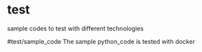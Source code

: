 # test
sample codes to test with different technologies

#test/sample_code
The sample python_code is tested with docker

